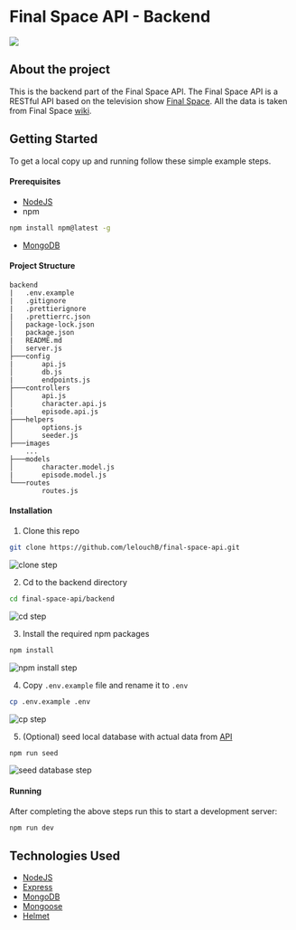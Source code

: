 # Final Space API - Backend

![](https://github.com/lelouchB/final-space-api/blob/main/frontend/static/img/wallpaper2.jpg?raw=true)

## About the project

This is the backend part of the Final Space API. The Final Space API is a RESTful API based on the television show [Final Space](https://en.wikipedia.org/wiki/Final_Space). All the data is taken from Final Space [wiki](https://final-space.fandom.com/wiki/Final_Space_Wiki).

## Getting Started

To get a local copy up and running follow these simple example steps.

#### Prerequisites

- [NodeJS](https://nodejs.org/en/)
- npm

```bash
npm install npm@latest -g
```

- [MongoDB](https://docs.mongodb.com/manual/installation/)

#### Project Structure

```
backend
|   .env.example
|   .gitignore
|   .prettierignore
|   .prettierrc.json
│   package-lock.json
│   package.json
|   README.md
│   server.js
├───config
|       api.js
│       db.js
|       endpoints.js
├───controllers
│       api.js
│       character.api.js
|       episode.api.js
├───helpers
│       options.js
│       seeder.js
├───images
    ...
├───models
│       character.model.js
|       episode.model.js
└───routes
        routes.js
```

#### Installation

1. Clone this repo

```bash
git clone https://github.com/lelouchB/final-space-api.git
```
![clone step](https://i.imgur.com/icZznpW.png)

2. Cd to the backend directory

```bash
cd final-space-api/backend
```
![cd step](https://i.imgur.com/4Pteq76.png)

3. Install the required npm packages

```bash
npm install
```
![npm install step](https://i.imgur.com/iRUgixn.png)

4. Copy `.env.example` file and rename it to `.env`

```bash
cp .env.example .env
```
![cp step](https://i.imgur.com/xbQPLDQ.png)

5. (Optional) seed local database with actual data from [API](https://finalspaceapi.com/api/v0/)

```bash
npm run seed
```
![seed database step](https://i.imgur.com/tyyEZmV.png)

#### Running

After completing the above steps run this to start a development server:

```bash
npm run dev
```

## Technologies Used

- [NodeJS](https://nodejs.org/en/)
- [Express](https://expressjs.com/)
- [MongoDB](https://www.mongodb.com/)
- [Mongoose](https://mongoosejs.com/)
- [Helmet](https://www.npmjs.com/package/helmet)
